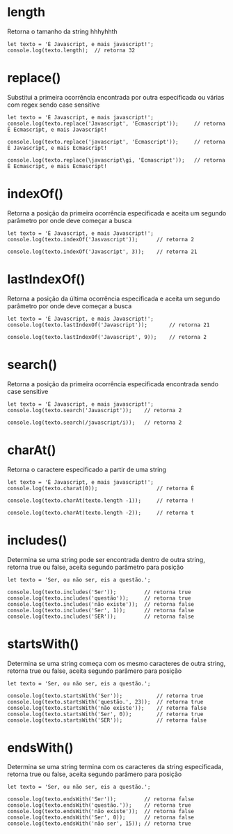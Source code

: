 # length
Retorna o tamanho da string hhhyhhth

    let texto = 'É Javascript, e mais javascript!'; 
    console.log(texto.length);  // retorna 32

# replace()
Substitui a primeira ocorrência encontrada por outra especificada ou várias com regex sendo case sensitive

    let texto = 'É Javascript, e mais javascript!';
    console.log(texto.replace('Javascript', 'Ecmascript'));     // retorna É Ecmascript, e mais Javascript!

    console.log(texto.replace('javascript', 'Ecmascript'));     // retorna É Javascript, e mais Ecmascript!

    console.log(texto.replace(\javascript\gi, 'Ecmascript'));   // retorna É Ecmascript, e mais Ecmascript!
    
# indexOf()
Retorna a posição da primeira ocorrência especificada e aceita um segundo parâmetro por onde deve começar a busca

    let texto = 'É Javascript, e mais Javascript!';
    console.log(texto.indexOf('Jasvascript'));      // retorna 2

    console.log(texto.indexOf('Javascript', 3));    // retorna 21 

# lastIndexOf()
Retorna a posição da última ocorrência especificada e aceita um segundo parâmetro por onde deve começar a busca
    
    let texto = 'É Javascript, e mais Javascript!';
    console.log(texto.lastIndexOf('Javascript'));       // retorna 21

    console.log(texto.lastIndexOf('Javascript', 9));    // retorna 2

# search()
Retorna a posição da primeira ocorrência especificada encontrada sendo case sensitive

    let texto = 'É Javascript, e mais javascript!';
    console.log(texto.search('Javascript'));    // retorna 2

    console.log(texto.search(/javascript/i));   // retorna 2

# charAt()
Retorna o caractere especificado a partir de uma string

    let texto = 'É Javascript, e mais javascript!';
    console.log(texto.charat(0));                   // retorna É

    console.log(texto.charAt(texto.length -1));     // retorna !

    console.log(texto.charAt(texto.length -2));     // retorna t

# includes()
Determina se uma string pode ser encontrada dentro de outra string, retorna true ou false, aceita segundo parâmetro para posição

    let texto = 'Ser, ou não ser, eis a questão.';

    console.log(texto.includes('Ser'));         // retorna true
    console.log(texto.includes('questão'));     // retorna true
    console.log(texto.includes('não existe'));  // retorna false
    console.log(texto.includes('Ser', 1));      // retorna false
    console.log(texto.includes('SER'));         // retorna false
    
# startsWith()
Determina se uma string começa com os mesmo caracteres de outra string, retorna true ou false, aceita segundo parâmero para posição

    let texto = 'Ser, ou não ser, eis a questão.';

    console.log(texto.startsWith('Ser'));           // retorna true
    console.log(texto.startsWith('questão.', 23));  // retorna true
    console.log(texto.startsWith('não existe'));    // retorna false
    console.log(texto.startsWith('Ser', 0));        // retorna true
    console.log(texto.startsWith('SER'));           // retorna false
    
# endsWith()
Determina se uma string termina com os caracteres da string especificada, retorna true ou false, aceita segundo parâmero para posição

    let texto = 'Ser, ou não ser, eis a questão.';

    console.log(texto.endsWith('Ser'));         // retorna false
    console.log(texto.endsWith('questão.'));    // retorna true
   	console.log(texto.endsWith('não existe'));  // retorna false
    console.log(texto.endsWith('Ser', 0));      // retorna false
    console.log(texto.endsWith('não ser', 15)); // retorna true
